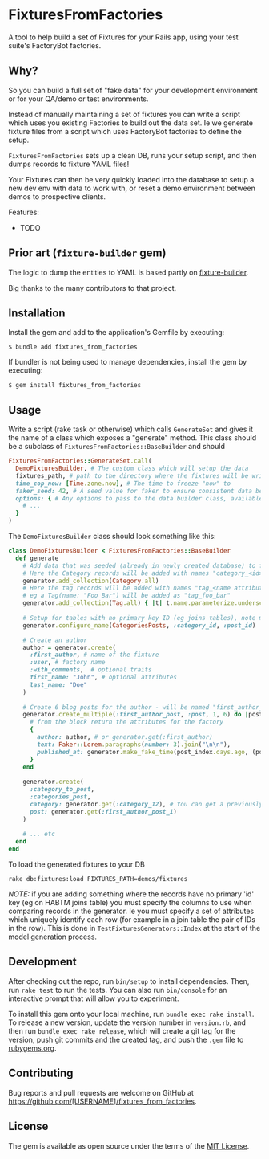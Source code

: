 # FixturesFromFactories

A tool to help build a set of Fixtures for your Rails app, using your test suite's FactoryBot factories. 

## Why? 

So you can build a full set of "fake data" for your development environment or for your QA/demo or test environments.

Instead of manually maintaining a set of fixtures you can write a script which uses you existing Factories to 
build out the data set. Ie we generate fixture files from a script which uses FactoryBot factories to define the setup.

`FixturesFromFactories` sets up a clean DB, runs your setup script, and then dumps records to fixture YAML files!

Your Fixtures can then be very quickly loaded into the database to setup a new dev env with data to work with, or 
reset a demo environment between demos to prospective clients.

Features:
- TODO

## Prior art (`fixture-builder` gem)

The logic to dump the entities to YAML is based partly on [fixture-builder](https://github.com/rdy/fixture_builder).

Big thanks to the many contributors to that project.


## Installation

Install the gem and add to the application's Gemfile by executing:

    $ bundle add fixtures_from_factories

If bundler is not being used to manage dependencies, install the gem by executing:

    $ gem install fixtures_from_factories

## Usage

Write a script (rake task or otherwise) which calls `GenerateSet` and gives it the name of a class which exposes
a "generate" method. This class should be a subclass of `FixturesFromFactories::BaseBuilder` and should

```ruby
FixturesFromFactories::GenerateSet.call(
  DemoFixturesBuilder, # The custom class which will setup the data
  fixtures_path, # path to the directory where the fixtures will be written, eg Rails.root.join("demos", "fixtures")
  time_cop_now: [Time.zone.now], # The time to freeze "now" to
  faker_seed: 42, # A seed value for faker to ensure consistent data between runs
  options: { # Any options to pass to the data builder class, available as `options` in the builder class
    # ...
  }
)
```

The `DemoFixturesBuilder` class should look something like this:

```ruby
class DemoFixturesBuilder < FixturesFromFactories::BaseBuilder
  def generate
    # Add data that was seeded (already in newly created database) to fixtures
    # Here the Category records will be added with names "category_<id>"
    generator.add_collection(Category.all)
    # Here the tag records will be added with names "tag_<name attribute parameterized and underscored>"
    # eg a Tag(name: "Foo Bar") will be added as "tag_foo_bar"
    generator.add_collection(Tag.all) { |t| t.name.parameterize.underscore }
    
    # Setup for tables with no primary key ID (eg joins tables), note must have an AR model class
    generator.configure_name(CategoriesPosts, :category_id, :post_id)

    # Create an author
    author = generator.create(
      :first_author, # name of the fixture
      :user, # factory name
      :with_comments,  # optional traits
      first_name: "John", # optional attributes
      last_name: "Doe"
    )
    
    # Create 6 blog posts for the author - will be named "first_author_post_1", "first_author_post_2", etc
    generator.create_multiple(:first_author_post, :post, 1, 6) do |post_index|
      # from the block return the attributes for the factory
      {
        author: author, # or generator.get(:first_author)
        text: Faker::Lorem.paragraphs(number: 3).join("\n\n"),
        published_at: generator.make_fake_time(post_index.days.ago, (post_index - 1).days.ago)
      }
    end
    
    generator.create(
      :category_to_post, 
      :categories_post, 
      category: generator.get(:category_12), # You can get a previously created record using its name
      post: generator.get(:first_author_post_1)
    )
    
    # ... etc
  end
end
```


To load the generated fixtures to your DB

    rake db:fixtures:load FIXTURES_PATH=demos/fixtures

*NOTE:* if you are adding something where the records have no primary 'id' key (eg on HABTM joins table) you must
specify the columns to use when comparing records in the generator. Ie you must specify a set of attributes
which uniquely identify each row (for example in a join table the pair of IDs in the row). This is done in
`TestFixturesGenerators::Index` at the start of the model generation process.



## Development

After checking out the repo, run `bin/setup` to install dependencies. Then, run `rake test` to run the tests. You can also run `bin/console` for an interactive prompt that will allow you to experiment.

To install this gem onto your local machine, run `bundle exec rake install`. To release a new version, update the version number in `version.rb`, and then run `bundle exec rake release`, which will create a git tag for the version, push git commits and the created tag, and push the `.gem` file to [rubygems.org](https://rubygems.org).

## Contributing

Bug reports and pull requests are welcome on GitHub at https://github.com/[USERNAME]/fixtures_from_factories.

## License

The gem is available as open source under the terms of the [MIT License](https://opensource.org/licenses/MIT).
